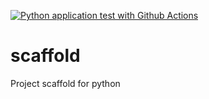 [![Python application test with Github Actions](https://github.com/Sriramr0598/scaffold/actions/workflows/main.yml/badge.svg)](https://github.com/Sriramr0598/scaffold/actions/workflows/main.yml)


# scaffold
Project scaffold for python
